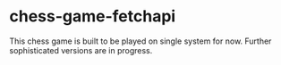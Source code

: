 # chess-game-fetchapi
This chess game is built to be played on single system for now. Further sophisticated versions are in progress.
